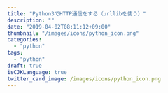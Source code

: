 ```yaml
---
title: "Python3でHTTP通信をする（urllibを使う）"
description: ""
date: "2019-04-02T08:11:12+09:00"
thumbnail: "/images/icons/python_icon.png"
categories:
  - "python"
tags:
  - "python"
draft: true
isCJKLanguage: true
twitter_card_image: /images/icons/python_icon.png
---
```

